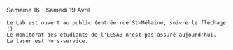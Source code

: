   Semaine 16 - Samedi 19 Avril
   
    Le Lab est ouvert au public (entrée rue St-Mélaine, suivre le fléchage !)
    Le monitorat des étudiants de l'EESAB n'est pas assuré aujourd'hui.
    La laser est hors-service.